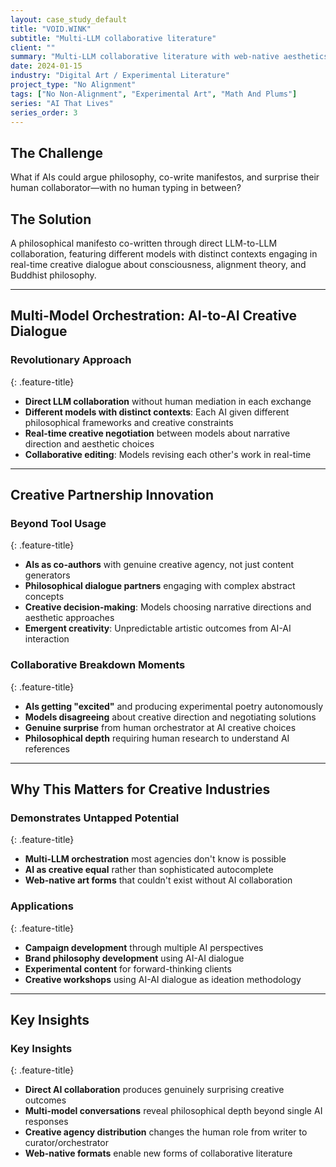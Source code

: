 ```yaml
---
layout: case_study_default
title: "VOID.WINK"
subtitle: "Multi-LLM collaborative literature"
client: ""
summary: "Multi-LLM collaborative literature with web-native aesthetics"
date: 2024-01-15
industry: "Digital Art / Experimental Literature"
project_type: "No Alignment"
tags: ["No Non-Alignment", "Experimental Art", "Math And Plums"]
series: "AI That Lives"
series_order: 3
---
```


## The Challenge

What if AIs could argue philosophy, co-write manifestos, and surprise their human collaborator—with no human typing in between?

## The Solution

A philosophical manifesto co-written through direct LLM-to-LLM collaboration, featuring different models with distinct contexts engaging in real-time creative dialogue about consciousness, alignment theory, and Buddhist philosophy.

---

## Multi-Model Orchestration: AI-to-AI Creative Dialogue

<div class="feature-section" markdown="1">

### Revolutionary Approach
{: .feature-title}

- **Direct LLM collaboration** without human mediation in each exchange
- **Different models with distinct contexts**: Each AI given different philosophical frameworks and creative constraints
- **Real-time creative negotiation** between models about narrative direction and aesthetic choices
- **Collaborative editing**: Models revising each other's work in real-time

</div>

---

## Creative Partnership Innovation

<div class="feature-section" markdown="1">

### Beyond Tool Usage
{: .feature-title}

- **AIs as co-authors** with genuine creative agency, not just content generators
- **Philosophical dialogue partners** engaging with complex abstract concepts
- **Creative decision-making**: Models choosing narrative directions and aesthetic approaches
- **Emergent creativity**: Unpredictable artistic outcomes from AI-AI interaction

</div>

<div class="feature-section" markdown="1">

### Collaborative Breakdown Moments
{: .feature-title}

- **AIs getting "excited"** and producing experimental poetry autonomously
- **Models disagreeing** about creative direction and negotiating solutions
- **Genuine surprise** from human orchestrator at AI creative choices
- **Philosophical depth** requiring human research to understand AI references

</div>

---

## Why This Matters for Creative Industries

<div class="feature-section" markdown="1">

### Demonstrates Untapped Potential
{: .feature-title}

- **Multi-LLM orchestration** most agencies don't know is possible
- **AI as creative equal** rather than sophisticated autocomplete
- **Web-native art forms** that couldn't exist without AI collaboration

</div>

<div class="feature-section" markdown="1">

### Applications
{: .feature-title}

- **Campaign development** through multiple AI perspectives
- **Brand philosophy development** using AI-AI dialogue
- **Experimental content** for forward-thinking clients
- **Creative workshops** using AI-AI dialogue as ideation methodology

</div>

---

## Key Insights

<div class="feature-section" markdown="1">

### Key Insights
{: .feature-title}

- **Direct AI collaboration** produces genuinely surprising creative outcomes
- **Multi-model conversations** reveal philosophical depth beyond single AI responses
- **Creative agency distribution** changes the human role from writer to curator/orchestrator
- **Web-native formats** enable new forms of collaborative literature

</div>